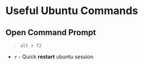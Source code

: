 # Useful Ubuntu Commands

## Open Command Prompt 

> `alt + f2`

* `r` - Quick **restart** ubuntu session

